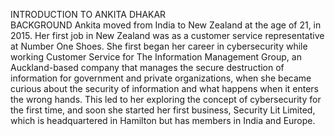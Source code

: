 INTRODUCTION  TO ANKITA DHAKAR
\
BACKGROUND
Ankita moved from India to New Zealand at the age of 21, in 2015. Her first job in New Zealand was as a customer service representative at Number One Shoes. She first began her career in cybersecurity while working Customer Service for The Information Management Group, an Auckland-based company that manages the secure destruction of information for government and private organizations, when she became curious about the security of information and what happens when it enters the wrong hands. This led to her exploring the concept of cybersecurity for the first time, and soon she started her first business, Security Lit Limited, which is headquartered in Hamilton but has members in India and Europe. 

